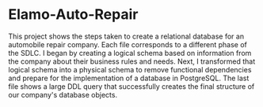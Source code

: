# Elamo-Auto-Repair
This project shows the steps taken to create a relational database for an automobile repair company. Each file corresponds to a different phase of the SDLC. I began by creating a logical schema based on information from the company about their business rules and needs. Next, I transformed that logical schema into a physical schema to remove functional dependencies and prepare for the implementation of a database in PostgreSQL. The last file shows a large DDL query that successfully creates the final structure of our company's database objects.
